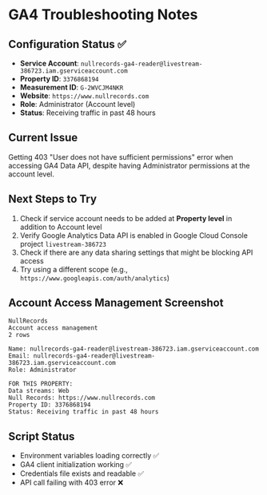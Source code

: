 # GA4 Troubleshooting Notes

## Configuration Status ✅
- **Service Account**: `nullrecords-ga4-reader@livestream-386723.iam.gserviceaccount.com`
- **Property ID**: `3376868194`
- **Measurement ID**: `G-2WVCJM4NKR`
- **Website**: `https://www.nullrecords.com`
- **Role**: Administrator (Account level)
- **Status**: Receiving traffic in past 48 hours

## Current Issue
Getting 403 "User does not have sufficient permissions" error when accessing GA4 Data API, despite having Administrator permissions at the account level.

## Next Steps to Try
1. Check if service account needs to be added at **Property level** in addition to Account level
2. Verify Google Analytics Data API is enabled in Google Cloud Console project `livestream-386723`
3. Check if there are any data sharing settings that might be blocking API access
4. Try using a different scope (e.g., `https://www.googleapis.com/auth/analytics`)

## Account Access Management Screenshot
```
NullRecords
Account access management
2 rows

Name: nullrecords-ga4-reader@livestream-386723.iam.gserviceaccount.com
Email: nullrecords-ga4-reader@livestream-386723.iam.gserviceaccount.com
Role: Administrator

FOR THIS PROPERTY:
Data streams: Web
Null Records: https://www.nullrecords.com
Property ID: 3376868194
Status: Receiving traffic in past 48 hours
```

## Script Status
- Environment variables loading correctly ✅
- GA4 client initialization working ✅
- Credentials file exists and readable ✅
- API call failing with 403 error ❌